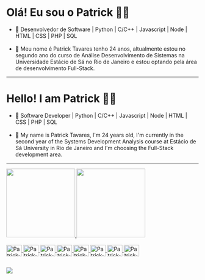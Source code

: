 <h1>Olá! Eu sou o Patrick 👋🏻</h1>

<ul>
  <li>🔭 Desenvolvedor de Software | Python | C/C++ | Javascript | Node | HTML | CSS | PHP | SQL</li>
  <br>
  <li>🌱 Meu nome é Patrick Tavares tenho 24 anos, altualmente estou no segundo ano do curso de Análise Desenvolvimento de Sistemas na Universidade Estácio de Sá no Rio de Janeiro e estou optando pela área de desenvolvimento Full-Stack.</li>
</ul>
<hr/>
<h1>Hello! I am Patrick 👋🏻</h1>

<ul>
  <li>🔭 Software Developer | Python | C/C++ | Javascript | Node | HTML | CSS | PHP | SQL</li>
  <br>
  <li>🌱 My name is Patrick Tavares, I'm 24 years old, I'm currently in the second year of the Systems Development Analysis course at Estácio de Sá University in Rio de Janeiro and I'm choosing the Full-Stack development area.</li>
</ul>
<hr>

<div>
  <a href="https://github.com/Patrick-Al">
  <img height="180em" src="https://github-readme-stats.vercel.app/api?username=Patrick-Al&show_icons=true&theme=dark&include_all_commits=true&count_private=true&exclude_repo=Python"/>
  <img height="180em" src="https://github-readme-stats.vercel.app/api/top-langs/?username=Patrick-Al&layout=donut&langs_count=7&theme=dark&exclude_repo=Python"/>
</div>

<div style="display: inline_block"><br>
  <img align="center" alt="Patrick-Python" height="30" width="40" src="https://cdn.jsdelivr.net/gh/devicons/devicon@latest/icons/javascript/javascript-original.svg" />
  <img align="center" alt="Patrick-Python" height="30" width="40" src="https://cdn.jsdelivr.net/gh/devicons/devicon@latest/icons/jupyter/jupyter-original.svg" />
  <img align="center" alt="Patrick-Python" height="30" width="40" src="https://cdn.jsdelivr.net/gh/devicons/devicon@latest/icons/html5/html5-original.svg" />
  <img align="center" alt="Patrick-Python" height="30" width="40" src="https://cdn.jsdelivr.net/gh/devicons/devicon@latest/icons/php/php-original.svg" />
  <img align="center" alt="Patrick-Python" height="30" width="40" src="https://cdn.jsdelivr.net/gh/devicons/devicon@latest/icons/typescript/typescript-original.svg" />
  <img align="center" alt="Patrick-Python" height="30" width="40" src="https://cdn.jsdelivr.net/gh/devicons/devicon@latest/icons/nodejs/nodejs-original-wordmark.svg" />
  <img align="center" alt="Patrick-Python" height="30" width="40" src="https://cdn.jsdelivr.net/gh/devicons/devicon@latest/icons/python/python-original.svg" />
  <img align="center" alt="Patrick-Python" height="30" width="40" src="https://cdn.jsdelivr.net/gh/devicons/devicon@latest/icons/c/c-original.svg" />
</div>

##
<div>
  <a href="https://www.linkedin.com/in/patrick-a-4a1b60174" target="_blank"><img src="https://img.shields.io/badge/LinkedIn-0077B5?style=for-the-badge&logo=linkedin&logoColor=white" target="_blank"/></a>
</div>

